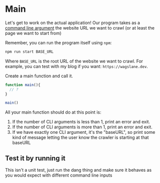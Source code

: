 # Main

Let's get to work on the actual application! Our program takes as a [command line argument](https://nodejs.dev/en/learn/accept-input-from-the-command-line-in-nodejs/) the website URL we want to crawl (or at least the page we want to start from)

Remember, you can run the program itself using `npm`:

```bash
npm run start BASE_URL
```

Where `BASE_URL` is the root URL of the website we want to crawl. For example, you can test with my blog if you want: `https://wagslane.dev`.

Create a main function and call it.

```js
function main(){
  // ?
}

main()
```

All your main function should do at this point is:

1. If the number of CLI arguments is less than 1, print an error and exit.
2. If the number of CLI arguments is more than 1, print an error and exit.
3. If we have exactly one CLI argument, it's the "baseURL", so print some kind of message letting the user know the crawler is starting at that baseURL

## Test it by running it

This isn't a unit test, just run the dang thing and make sure it behaves as you would expect with different command line inputs
